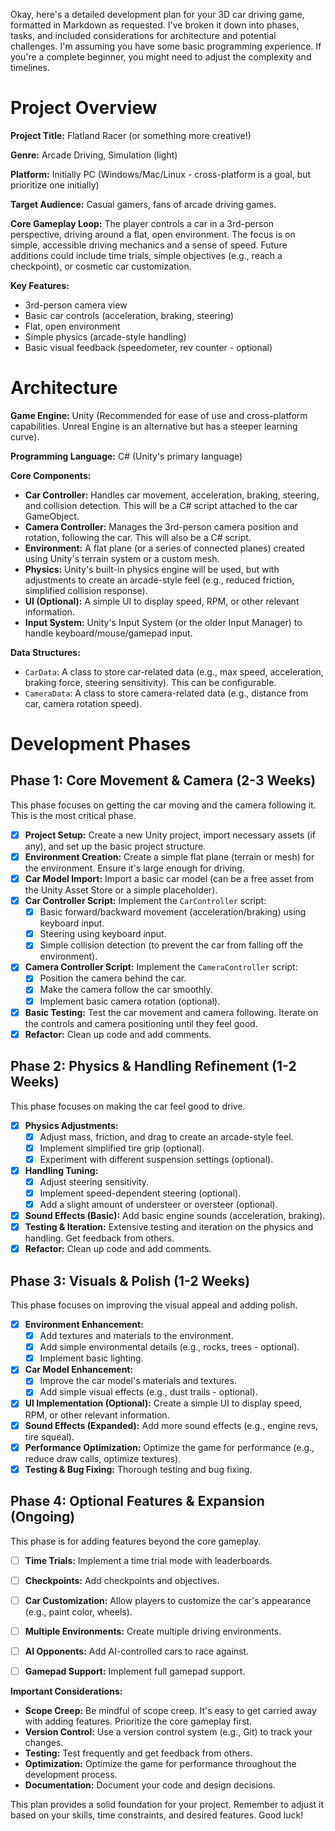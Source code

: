 Okay, here's a detailed development plan for your 3D car driving game, formatted in Markdown as requested.  I've broken it down into phases, tasks, and included considerations for architecture and potential challenges.  I'm assuming you have some basic programming experience.  If you're a complete beginner, you might need to adjust the complexity and timelines.

# Project Overview

**Project Title:** Flatland Racer (or something more creative!)

**Genre:** Arcade Driving, Simulation (light)

**Platform:** Initially PC (Windows/Mac/Linux - cross-platform is a goal, but prioritize one initially)

**Target Audience:** Casual gamers, fans of arcade driving games.

**Core Gameplay Loop:** The player controls a car in a 3rd-person perspective, driving around a flat, open environment.  The focus is on simple, accessible driving mechanics and a sense of speed.  Future additions could include time trials, simple objectives (e.g., reach a checkpoint), or cosmetic car customization.

**Key Features:**

*   3rd-person camera view
*   Basic car controls (acceleration, braking, steering)
*   Flat, open environment
*   Simple physics (arcade-style handling)
*   Basic visual feedback (speedometer, rev counter - optional)

# Architecture

**Game Engine:** Unity (Recommended for ease of use and cross-platform capabilities. Unreal Engine is an alternative but has a steeper learning curve).

**Programming Language:** C# (Unity's primary language)

**Core Components:**

*   **Car Controller:**  Handles car movement, acceleration, braking, steering, and collision detection.  This will be a C# script attached to the car GameObject.
*   **Camera Controller:**  Manages the 3rd-person camera position and rotation, following the car.  This will also be a C# script.
*   **Environment:**  A flat plane (or a series of connected planes) created using Unity's terrain system or a custom mesh.
*   **Physics:** Unity's built-in physics engine will be used, but with adjustments to create an arcade-style feel (e.g., reduced friction, simplified collision response).
*   **UI (Optional):**  A simple UI to display speed, RPM, or other relevant information.
*   **Input System:** Unity's Input System (or the older Input Manager) to handle keyboard/mouse/gamepad input.

**Data Structures:**

*   `CarData`:  A class to store car-related data (e.g., max speed, acceleration, braking force, steering sensitivity).  This can be configurable.
*   `CameraData`: A class to store camera-related data (e.g., distance from car, camera rotation speed).

# Development Phases

## Phase 1: Core Movement & Camera (2-3 Weeks)

This phase focuses on getting the car moving and the camera following it.  This is the most critical phase.

*   [x] **Project Setup:** Create a new Unity project, import necessary assets (if any), and set up the basic project structure.
*   [x] **Environment Creation:** Create a simple flat plane (terrain or mesh) for the environment.  Ensure it's large enough for driving.
*   [x] **Car Model Import:** Import a basic car model (can be a free asset from the Unity Asset Store or a simple placeholder).
*   [x] **Car Controller Script:** Implement the `CarController` script:
    *   [x] Basic forward/backward movement (acceleration/braking) using keyboard input.
    *   [x] Steering using keyboard input.
    *   [x] Simple collision detection (to prevent the car from falling off the environment).
*   [x] **Camera Controller Script:** Implement the `CameraController` script:
    *   [x] Position the camera behind the car.
    *   [x] Make the camera follow the car smoothly.
    *   [x] Implement basic camera rotation (optional).
*   [x] **Basic Testing:**  Test the car movement and camera following.  Iterate on the controls and camera positioning until they feel good.
*   [x] **Refactor:** Clean up code and add comments.

## Phase 2: Physics & Handling Refinement (1-2 Weeks)

This phase focuses on making the car feel good to drive.

*   [x] **Physics Adjustments:**
    *   [x] Adjust mass, friction, and drag to create an arcade-style feel.
    *   [x] Implement simplified tire grip (optional).
    *   [x] Experiment with different suspension settings (optional).
*   [x] **Handling Tuning:**
    *   [x] Adjust steering sensitivity.
    *   [x] Implement speed-dependent steering (optional).
    *   [x] Add a slight amount of understeer or oversteer (optional).
*   [x] **Sound Effects (Basic):** Add basic engine sounds (acceleration, braking).
*   [x] **Testing & Iteration:**  Extensive testing and iteration on the physics and handling.  Get feedback from others.
*   [x] **Refactor:** Clean up code and add comments.

## Phase 3: Visuals & Polish (1-2 Weeks)

This phase focuses on improving the visual appeal and adding polish.

*   [x] **Environment Enhancement:**
    *   [x] Add textures and materials to the environment.
    *   [x] Add simple environmental details (e.g., rocks, trees - optional).
    *   [x] Implement basic lighting.
*   [x] **Car Model Enhancement:**
    *   [x] Improve the car model's materials and textures.
    *   [x] Add simple visual effects (e.g., dust trails - optional).
*   [x] **UI Implementation (Optional):** Create a simple UI to display speed, RPM, or other relevant information.
*   [x] **Sound Effects (Expanded):** Add more sound effects (e.g., engine revs, tire squeal).
*   [x] **Performance Optimization:**  Optimize the game for performance (e.g., reduce draw calls, optimize textures).
*   [x] **Testing & Bug Fixing:** Thorough testing and bug fixing.

## Phase 4:  Optional Features & Expansion (Ongoing)

This phase is for adding features beyond the core gameplay.

*   [ ] **Time Trials:** Implement a time trial mode with leaderboards.
*   [ ] **Checkpoints:** Add checkpoints and objectives.
*   [ ] **Car Customization:** Allow players to customize the car's appearance (e.g., paint color, wheels).
*   [ ] **Multiple Environments:** Create multiple driving environments.
*   [ ] **AI Opponents:** Add AI-controlled cars to race against.
*   [ ] **Gamepad Support:** Implement full gamepad support.



**Important Considerations:**

*   **Scope Creep:**  Be mindful of scope creep.  It's easy to get carried away with adding features.  Prioritize the core gameplay first.
*   **Version Control:** Use a version control system (e.g., Git) to track your changes.
*   **Testing:**  Test frequently and get feedback from others.
*   **Optimization:**  Optimize the game for performance throughout the development process.
*   **Documentation:** Document your code and design decisions.

This plan provides a solid foundation for your project. Remember to adjust it based on your skills, time constraints, and desired features. Good luck!
